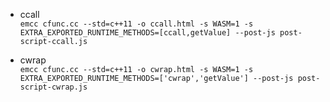 - ccall    
`emcc cfunc.cc --std=c++11 -o ccall.html -s WASM=1 -s EXTRA_EXPORTED_RUNTIME_METHODS=[ccall,getValue] --post-js post-script-ccall.js`    

- cwrap    
`emcc cfunc.cc --std=c++11 -o cwrap.html -s WASM=1 -s EXTRA_EXPORTED_RUNTIME_METHODS=['cwrap','getValue'] --post-js post-script-cwrap.js`    
